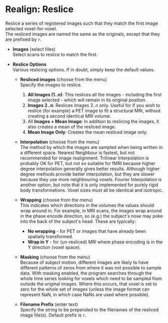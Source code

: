 # Realign: Reslice  
Reslice a series of registered images such that they match the first image selected voxel-for-voxel.   
The resliced images are named the same as the originals, except that they are prefixed by ``r``.   

* **Images** (select files)  
Select scans to reslice to match the first.   

* **Reslice Options**   
Various reslicing options. If in doubt, simply keep the default values.   

    * **Resliced images** (choose from the menu)  
    Specify the images to reslice.   
        1. **All Images (1..n)**:  This reslices all the images - including the first image selected - which will remain in its original position.   
        2. **Images 2..n**:  Reslices images 2..n only. Useful for if you wish to reslice (for example) a PET image to fit a structural MRI, without creating a second identical MRI volume.   
        3. All **Images + Mean Image**:  In addition to reslicing the images, it also creates a mean of the resliced image.   
        4. **Mean Image Only**:  Creates the mean resliced image only.   

    * **Interpolation** (choose from the menu)  
    The method by which the images are sampled when being written in a different space. Nearest Neighbour is fastest, but not recommended for image realignment. Trilinear Interpolation is probably OK for PET, but not so suitable for fMRI because higher degree interpolation generally gives better results. Although higher degree methods provide better interpolation, but they are slower because they use more neighbouring voxels. Fourier Interpolation is another option, but note that it is only implemented for purely rigid body transformations.  Voxel sizes must all be identical and isotropic.   

    * **Wrapping** (choose from the menu)  
    This indicates which directions in the volumes the values should wrap around in. For example, in MRI scans, the images wrap around in the phase encode direction, so (e.g.) the subject's nose may poke into the back of the subject's head. These are typically:   
        * **No wrapping** - for PET or images that have already been spatially transformed.   
        * **Wrap in  Y**  - for (un-resliced) MRI where phase encoding is in the Y direction (voxel space).   

    * **Masking** (choose from the menu)  
    Because of subject motion, different images are likely to have different patterns of zeros from where it was not possible to sample data. With masking enabled, the program searches through the whole time series looking for voxels which need to be sampled from outside the original images. Where this occurs, that voxel is set to zero for the whole set of images (unless the image format can represent NaN, in which case NaNs are used where possible).   

    * **Filename Prefix** (enter text)  
    Specify the string to be prepended to the filenames of the resliced image file(s). Default prefix is ``r``.   
